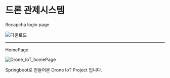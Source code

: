 <h1> 드론 관제시스템 </h1>

<p>Recapcha login page</p>

![다운로드](https://user-images.githubusercontent.com/115055410/206371686-68f74881-2e10-4968-86e5-4a17c00b56b1.png)

---
<p>HomePage</p>

![Drone_IoT_homePage](https://user-images.githubusercontent.com/115055410/206373777-44788cf1-b87a-4fd3-94a5-9b269588c82d.png)

Springboot로 만들어본 Drone IoT Project 입니다.
